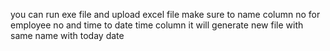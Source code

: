 you can run exe file and upload excel file 
make sure to name column no for employee no and time to date time column
it will generate new file with same name with today date
